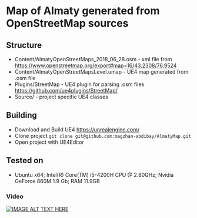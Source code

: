 # Map of Almaty generated from OpenStreetMap sources

## Structure
* Content/AlmatyOpenStreetMaps_2018_06_28.osm - xml file from https://www.openstreetmap.org/export#map=16/43.2308/76.9524
* Content/AlmatyOpenStreetMapsLevel.umap - UE4 map generated from .osm file
* Plugins/StreetMap - UE4 plugin for parsing .osm files https://github.com/ue4plugins/StreetMap/
* Source/ - project specific UE4 classes 

## Building
* Download and Build UE4 https://unrealengine.com/
* Clone project ```git clone git@github.com:magzhan-abdibay/AlmatyMap.git```
* Open project with UE4Editor

## Tested on
 * Ubuntu x64; Intel(R) Core(TM) i5-4200H CPU @ 2.80GHz; Nvidia GeForce 860M 1.9 Gb; RAM 11.9GB

### Video
[![IMAGE ALT TEXT HERE](https://i.ytimg.com/vi/iYuXYoX5XBk/2.jpg?time=1530341503952)](https://youtu.be/iYuXYoX5XBk)
